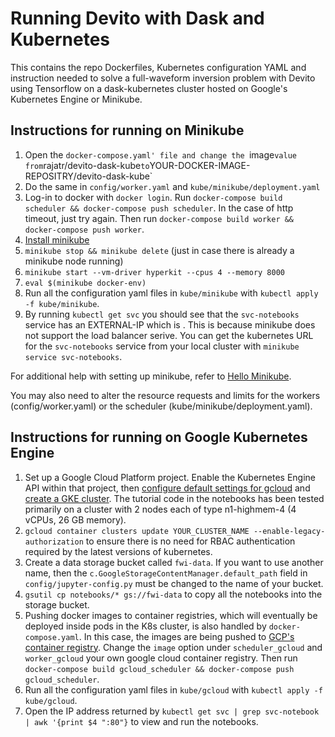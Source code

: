 # Running Devito with Dask and Kubernetes

This contains the repo Dockerfiles, Kubernetes configuration YAML and instruction needed to solve a full-waveform inversion problem with Devito using Tensorflow on a dask-kubernetes cluster hosted on Google's Kubernetes Engine or Minikube.

## Instructions for running on Minikube
1. Open the `docker-compose.yaml' file and change the `image` value from `rajatr/devito-dask-kube` to `YOUR-DOCKER-IMAGE-REPOSITRY/devito-dask-kube`
2. Do the same in `config/worker.yaml` and `kube/minikube/deployment.yaml` 
3. Log-in to docker with `docker login`. Run `docker-compose build scheduler && docker-compose push scheduler`. In the case of http timeout, just try again. Then run `docker-compose build worker && docker-compose push worker`.
4. [Install minikube](https://kubernetes.io/docs/tasks/tools/install-minikube/)
5. `minikube stop && minikube delete` (just in case there is already a minikube node running)
6. `minikube start --vm-driver hyperkit --cpus 4 --memory 8000` 
7. `eval $(minikube docker-env)`
8. Run all the configuration yaml files in `kube/minikube` with `kubectl apply -f kube/minikube`.
9. By running `kubectl get svc` you should see that the `svc-notebooks` service has an EXTERNAL-IP which is <pending>. This is because minikube does not support the load balancer serive. You can get the kubernetes URL for the `svc-notebooks` service from your local cluster with `minikube service svc-notebooks`.

For additional help with setting up minikube, refer to [Hello Minikube](https://kubernetes.io/docs/tutorials/hello-minikube/).

You may also need to alter the resource requests and limits for the workers (config/worker.yaml) or the scheduler (kube/minikube/deployment.yaml).

## Instructions for running on Google Kubernetes Engine
1. Set up a Google Cloud Platform project. Enable the Kubernetes Engine API within that project, then [configure default settings for gcloud](https://cloud.google.com/kubernetes-engine/docs/quickstart#defaults) and [create a GKE cluster](https://cloud.google.com/kubernetes-engine/docs/quickstart#create_cluster). The tutorial code in the notebooks has been tested primarily on a cluster with 2 nodes each of type n1-highmem-4 (4 vCPUs, 26 GB memory).
2. `gcloud container clusters update YOUR_CLUSTER_NAME --enable-legacy-authorization` to ensure there is no need for RBAC authentication required by the latest versions of kubernetes.
3. Create a data storage bucket called `fwi-data`. If you want to use another name, then the `c.GoogleStorageContentManager.default_path` field in `config/jupyter-config.py` must be changed to the name of your bucket.
4. `gsutil cp notebooks/* gs://fwi-data` to copy all the notebooks into the storage bucket.
5. Pushing docker images to container registries, which will eventually be deployed inside pods in the K8s cluster, is also handled by `docker-compose.yaml`. In this case, the images are being pushed to [GCP's container registry](https://cloud.google.com/container-registry/docs/quickstart). Change the `image` option under `scheduler_gcloud` and `worker_gcloud` your own google cloud container registry. Then run `docker-compose build gcloud_scheduler && docker-compose push gcloud_scheduler`. 
6. Run all the configuration yaml files in `kube/gcloud` with `kubectl apply -f kube/gcloud`. 
7. Open the IP address returned by `kubectl get svc | grep svc-notebook | awk '{print $4 ":80"}` to view and run the notebooks.

